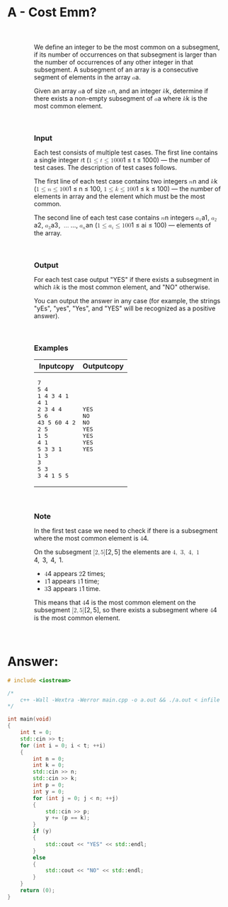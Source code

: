 # A - Cost Emm?

<dd style="padding-top: 20px; height: auto !important;"><div style="padding: 0px 20px 20px;"><p>We define an integer to be <span class="tex-font-style-it">the most common</span> on a subsegment, if its number of occurrences on that subsegment is larger than the number of occurrences of any other integer in that subsegment. A subsegment of an array is a consecutive segment of elements in the array <span><span class="katex"><span class="katex-mathml"><math xmlns="http://www.w3.org/1998/Math/MathML"><semantics><mrow><mi>a</mi></mrow><annotation encoding="application/x-tex">a</annotation></semantics></math></span><span class="katex-html" aria-hidden="true"><span class="base"><span class="strut" style="height: 0.4306em;"></span><span class="mord mathnormal">a</span></span></span></span></span>.</p><p>Given an array <span><span class="katex"><span class="katex-mathml"><math xmlns="http://www.w3.org/1998/Math/MathML"><semantics><mrow><mi>a</mi></mrow><annotation encoding="application/x-tex">a</annotation></semantics></math></span><span class="katex-html" aria-hidden="true"><span class="base"><span class="strut" style="height: 0.4306em;"></span><span class="mord mathnormal">a</span></span></span></span></span> of size <span><span class="katex"><span class="katex-mathml"><math xmlns="http://www.w3.org/1998/Math/MathML"><semantics><mrow><mi>n</mi></mrow><annotation encoding="application/x-tex">n</annotation></semantics></math></span><span class="katex-html" aria-hidden="true"><span class="base"><span class="strut" style="height: 0.4306em;"></span><span class="mord mathnormal">n</span></span></span></span></span>, and an integer <span><span class="katex"><span class="katex-mathml"><math xmlns="http://www.w3.org/1998/Math/MathML"><semantics><mrow><mi>k</mi></mrow><annotation encoding="application/x-tex">k</annotation></semantics></math></span><span class="katex-html" aria-hidden="true"><span class="base"><span class="strut" style="height: 0.6944em;"></span><span class="mord mathnormal" style="margin-right: 0.0315em;">k</span></span></span></span></span>, determine if there exists a non-empty subsegment of <span><span class="katex"><span class="katex-mathml"><math xmlns="http://www.w3.org/1998/Math/MathML"><semantics><mrow><mi>a</mi></mrow><annotation encoding="application/x-tex">a</annotation></semantics></math></span><span class="katex-html" aria-hidden="true"><span class="base"><span class="strut" style="height: 0.4306em;"></span><span class="mord mathnormal">a</span></span></span></span></span> where <span><span class="katex"><span class="katex-mathml"><math xmlns="http://www.w3.org/1998/Math/MathML"><semantics><mrow><mi>k</mi></mrow><annotation encoding="application/x-tex">k</annotation></semantics></math></span><span class="katex-html" aria-hidden="true"><span class="base"><span class="strut" style="height: 0.6944em;"></span><span class="mord mathnormal" style="margin-right: 0.0315em;">k</span></span></span></span></span> is <span class="tex-font-style-it">the most common element</span>.</p></div><h3 style="margin: 20px 20px 0 20px">Input</h3><div style="padding: 0px 20px 20px;"><p>Each test consists of multiple test cases. The first line contains a single integer <span><span class="katex"><span class="katex-mathml"><math xmlns="http://www.w3.org/1998/Math/MathML"><semantics><mrow><mi>t</mi></mrow><annotation encoding="application/x-tex">t</annotation></semantics></math></span><span class="katex-html" aria-hidden="true"><span class="base"><span class="strut" style="height: 0.6151em;"></span><span class="mord mathnormal">t</span></span></span></span></span> (<span><span class="katex"><span class="katex-mathml"><math xmlns="http://www.w3.org/1998/Math/MathML"><semantics><mrow><mn>1</mn><mo>≤</mo><mi>t</mi><mo>≤</mo><mn>1000</mn></mrow><annotation encoding="application/x-tex">1 \le t \le 1000</annotation></semantics></math></span><span class="katex-html" aria-hidden="true"><span class="base"><span class="strut" style="height: 0.7804em; vertical-align: -0.136em;"></span><span class="mord">1</span><span class="mspace" style="margin-right: 0.2778em;"></span><span class="mrel">≤</span><span class="mspace" style="margin-right: 0.2778em;"></span></span><span class="base"><span class="strut" style="height: 0.7719em; vertical-align: -0.136em;"></span><span class="mord mathnormal">t</span><span class="mspace" style="margin-right: 0.2778em;"></span><span class="mrel">≤</span><span class="mspace" style="margin-right: 0.2778em;"></span></span><span class="base"><span class="strut" style="height: 0.6444em;"></span><span class="mord">1000</span></span></span></span></span>)&nbsp;— the number of test cases. The description of test cases follows.</p><p>The first line of each test case contains two integers <span><span class="katex"><span class="katex-mathml"><math xmlns="http://www.w3.org/1998/Math/MathML"><semantics><mrow><mi>n</mi></mrow><annotation encoding="application/x-tex">n</annotation></semantics></math></span><span class="katex-html" aria-hidden="true"><span class="base"><span class="strut" style="height: 0.4306em;"></span><span class="mord mathnormal">n</span></span></span></span></span> and <span><span class="katex"><span class="katex-mathml"><math xmlns="http://www.w3.org/1998/Math/MathML"><semantics><mrow><mi>k</mi></mrow><annotation encoding="application/x-tex">k</annotation></semantics></math></span><span class="katex-html" aria-hidden="true"><span class="base"><span class="strut" style="height: 0.6944em;"></span><span class="mord mathnormal" style="margin-right: 0.0315em;">k</span></span></span></span></span> (<span><span class="katex"><span class="katex-mathml"><math xmlns="http://www.w3.org/1998/Math/MathML"><semantics><mrow><mn>1</mn><mo>≤</mo><mi>n</mi><mo>≤</mo><mn>100</mn></mrow><annotation encoding="application/x-tex">1 \le n \le 100</annotation></semantics></math></span><span class="katex-html" aria-hidden="true"><span class="base"><span class="strut" style="height: 0.7804em; vertical-align: -0.136em;"></span><span class="mord">1</span><span class="mspace" style="margin-right: 0.2778em;"></span><span class="mrel">≤</span><span class="mspace" style="margin-right: 0.2778em;"></span></span><span class="base"><span class="strut" style="height: 0.7719em; vertical-align: -0.136em;"></span><span class="mord mathnormal">n</span><span class="mspace" style="margin-right: 0.2778em;"></span><span class="mrel">≤</span><span class="mspace" style="margin-right: 0.2778em;"></span></span><span class="base"><span class="strut" style="height: 0.6444em;"></span><span class="mord">100</span></span></span></span></span>, <span><span class="katex"><span class="katex-mathml"><math xmlns="http://www.w3.org/1998/Math/MathML"><semantics><mrow><mn>1</mn><mo>≤</mo><mi>k</mi><mo>≤</mo><mn>100</mn></mrow><annotation encoding="application/x-tex">1 \le k \le 100</annotation></semantics></math></span><span class="katex-html" aria-hidden="true"><span class="base"><span class="strut" style="height: 0.7804em; vertical-align: -0.136em;"></span><span class="mord">1</span><span class="mspace" style="margin-right: 0.2778em;"></span><span class="mrel">≤</span><span class="mspace" style="margin-right: 0.2778em;"></span></span><span class="base"><span class="strut" style="height: 0.8304em; vertical-align: -0.136em;"></span><span class="mord mathnormal" style="margin-right: 0.0315em;">k</span><span class="mspace" style="margin-right: 0.2778em;"></span><span class="mrel">≤</span><span class="mspace" style="margin-right: 0.2778em;"></span></span><span class="base"><span class="strut" style="height: 0.6444em;"></span><span class="mord">100</span></span></span></span></span>)&nbsp;— the number of elements in array and the element which must be <span class="tex-font-style-it">the most common</span>.</p><p>The second line of each test case contains <span><span class="katex"><span class="katex-mathml"><math xmlns="http://www.w3.org/1998/Math/MathML"><semantics><mrow><mi>n</mi></mrow><annotation encoding="application/x-tex">n</annotation></semantics></math></span><span class="katex-html" aria-hidden="true"><span class="base"><span class="strut" style="height: 0.4306em;"></span><span class="mord mathnormal">n</span></span></span></span></span> integers <span><span class="katex"><span class="katex-mathml"><math xmlns="http://www.w3.org/1998/Math/MathML"><semantics><mrow><msub><mi>a</mi><mn>1</mn></msub></mrow><annotation encoding="application/x-tex">a_1</annotation></semantics></math></span><span class="katex-html" aria-hidden="true"><span class="base"><span class="strut" style="height: 0.5806em; vertical-align: -0.15em;"></span><span class="mord"><span class="mord mathnormal">a</span><span class="msupsub"><span class="vlist-t vlist-t2"><span class="vlist-r"><span class="vlist" style="height: 0.3011em;"><span class="" style="top: -2.55em; margin-left: 0em; margin-right: 0.05em;"><span class="pstrut" style="height: 2.7em;"></span><span class="sizing reset-size6 size3 mtight"><span class="mord mtight">1</span></span></span></span><span class="vlist-s">&ZeroWidthSpace;</span></span><span class="vlist-r"><span class="vlist" style="height: 0.15em;"><span class=""></span></span></span></span></span></span></span></span></span></span>, <span><span class="katex"><span class="katex-mathml"><math xmlns="http://www.w3.org/1998/Math/MathML"><semantics><mrow><msub><mi>a</mi><mn>2</mn></msub></mrow><annotation encoding="application/x-tex">a_2</annotation></semantics></math></span><span class="katex-html" aria-hidden="true"><span class="base"><span class="strut" style="height: 0.5806em; vertical-align: -0.15em;"></span><span class="mord"><span class="mord mathnormal">a</span><span class="msupsub"><span class="vlist-t vlist-t2"><span class="vlist-r"><span class="vlist" style="height: 0.3011em;"><span class="" style="top: -2.55em; margin-left: 0em; margin-right: 0.05em;"><span class="pstrut" style="height: 2.7em;"></span><span class="sizing reset-size6 size3 mtight"><span class="mord mtight">2</span></span></span></span><span class="vlist-s">&ZeroWidthSpace;</span></span><span class="vlist-r"><span class="vlist" style="height: 0.15em;"><span class=""></span></span></span></span></span></span></span></span></span></span>, <span><span class="katex"><span class="katex-mathml"><math xmlns="http://www.w3.org/1998/Math/MathML"><semantics><mrow><msub><mi>a</mi><mn>3</mn></msub></mrow><annotation encoding="application/x-tex">a_3</annotation></semantics></math></span><span class="katex-html" aria-hidden="true"><span class="base"><span class="strut" style="height: 0.5806em; vertical-align: -0.15em;"></span><span class="mord"><span class="mord mathnormal">a</span><span class="msupsub"><span class="vlist-t vlist-t2"><span class="vlist-r"><span class="vlist" style="height: 0.3011em;"><span class="" style="top: -2.55em; margin-left: 0em; margin-right: 0.05em;"><span class="pstrut" style="height: 2.7em;"></span><span class="sizing reset-size6 size3 mtight"><span class="mord mtight">3</span></span></span></span><span class="vlist-s">&ZeroWidthSpace;</span></span><span class="vlist-r"><span class="vlist" style="height: 0.15em;"><span class=""></span></span></span></span></span></span></span></span></span></span>, <span><span class="katex"><span class="katex-mathml"><math xmlns="http://www.w3.org/1998/Math/MathML"><semantics><mrow><mo>…</mo></mrow><annotation encoding="application/x-tex">\dots</annotation></semantics></math></span><span class="katex-html" aria-hidden="true"><span class="base"><span class="strut" style="height: 0.123em;"></span><span class="minner">…</span></span></span></span></span>, <span><span class="katex"><span class="katex-mathml"><math xmlns="http://www.w3.org/1998/Math/MathML"><semantics><mrow><msub><mi>a</mi><mi>n</mi></msub></mrow><annotation encoding="application/x-tex">a_n</annotation></semantics></math></span><span class="katex-html" aria-hidden="true"><span class="base"><span class="strut" style="height: 0.5806em; vertical-align: -0.15em;"></span><span class="mord"><span class="mord mathnormal">a</span><span class="msupsub"><span class="vlist-t vlist-t2"><span class="vlist-r"><span class="vlist" style="height: 0.1514em;"><span class="" style="top: -2.55em; margin-left: 0em; margin-right: 0.05em;"><span class="pstrut" style="height: 2.7em;"></span><span class="sizing reset-size6 size3 mtight"><span class="mord mathnormal mtight">n</span></span></span></span><span class="vlist-s">&ZeroWidthSpace;</span></span><span class="vlist-r"><span class="vlist" style="height: 0.15em;"><span class=""></span></span></span></span></span></span></span></span></span></span> (<span><span class="katex"><span class="katex-mathml"><math xmlns="http://www.w3.org/1998/Math/MathML"><semantics><mrow><mn>1</mn><mo>≤</mo><msub><mi>a</mi><mi>i</mi></msub><mo>≤</mo><mn>100</mn></mrow><annotation encoding="application/x-tex">1 \le a_i \le 100</annotation></semantics></math></span><span class="katex-html" aria-hidden="true"><span class="base"><span class="strut" style="height: 0.7804em; vertical-align: -0.136em;"></span><span class="mord">1</span><span class="mspace" style="margin-right: 0.2778em;"></span><span class="mrel">≤</span><span class="mspace" style="margin-right: 0.2778em;"></span></span><span class="base"><span class="strut" style="height: 0.786em; vertical-align: -0.15em;"></span><span class="mord"><span class="mord mathnormal">a</span><span class="msupsub"><span class="vlist-t vlist-t2"><span class="vlist-r"><span class="vlist" style="height: 0.3117em;"><span class="" style="top: -2.55em; margin-left: 0em; margin-right: 0.05em;"><span class="pstrut" style="height: 2.7em;"></span><span class="sizing reset-size6 size3 mtight"><span class="mord mathnormal mtight">i</span></span></span></span><span class="vlist-s">&ZeroWidthSpace;</span></span><span class="vlist-r"><span class="vlist" style="height: 0.15em;"><span class=""></span></span></span></span></span></span><span class="mspace" style="margin-right: 0.2778em;"></span><span class="mrel">≤</span><span class="mspace" style="margin-right: 0.2778em;"></span></span><span class="base"><span class="strut" style="height: 0.6444em;"></span><span class="mord">100</span></span></span></span></span>)&nbsp;— elements of the array.</p></div><h3 style="margin: 20px 20px 0 20px">Output</h3><div style="padding: 0px 20px 20px;"><p>For each test case output "<span class="tex-font-style-tt">YES</span>" if there exists a subsegment in which <span><span class="katex"><span class="katex-mathml"><math xmlns="http://www.w3.org/1998/Math/MathML"><semantics><mrow><mi>k</mi></mrow><annotation encoding="application/x-tex">k</annotation></semantics></math></span><span class="katex-html" aria-hidden="true"><span class="base"><span class="strut" style="height: 0.6944em;"></span><span class="mord mathnormal" style="margin-right: 0.0315em;">k</span></span></span></span></span> is <span class="tex-font-style-it">the most common</span> element, and "<span class="tex-font-style-tt">NO</span>" otherwise.</p><p>You can output the answer in any case (for example, the strings "<span class="tex-font-style-tt">yEs</span>", "<span class="tex-font-style-tt">yes</span>", "<span class="tex-font-style-tt">Yes</span>", and "<span class="tex-font-style-tt">YES</span>" will be recognized as a positive answer).</p></div><h3 style="margin: 20px 20px 0 20px">Examples</h3><div style="padding: 0px 20px 20px;"><table class="vjudge_sample">
<thead>
  <tr>
    <th>Input<span class="copier">copy</span></th>
    <th>Output<span class="copier">copy</span></th>
  </tr>
</thead>
<tbody>
  <tr>
    <td><pre>7
5 4
1 4 3 4 1
4 1
2 3 4 4
5 6
43 5 60 4 2
2 5
1 5
4 1
5 3 3 1
1 3
3
5 3
3 4 1 5 5
</pre></td>
    <td><pre>YES
NO
NO
YES
YES
YES
YES
</pre></td>
  </tr>
</tbody>
</table>
</div><h3 style="margin: 20px 20px 0 20px">Note</h3><div style="padding: 0px 20px 20px;"><p>In the first test case we need to check if there is a subsegment where the <span class="tex-font-style-it">most common element</span> is <span><span class="katex"><span class="katex-mathml"><math xmlns="http://www.w3.org/1998/Math/MathML"><semantics><mrow><mn>4</mn></mrow><annotation encoding="application/x-tex">4</annotation></semantics></math></span><span class="katex-html" aria-hidden="true"><span class="base"><span class="strut" style="height: 0.6444em;"></span><span class="mord">4</span></span></span></span></span>.</p><p>On the subsegment <span><span class="katex"><span class="katex-mathml"><math xmlns="http://www.w3.org/1998/Math/MathML"><semantics><mrow><mo stretchy="false">[</mo><mn>2</mn><mo separator="true">,</mo><mn>5</mn><mo stretchy="false">]</mo></mrow><annotation encoding="application/x-tex">[2,5]</annotation></semantics></math></span><span class="katex-html" aria-hidden="true"><span class="base"><span class="strut" style="height: 1em; vertical-align: -0.25em;"></span><span class="mopen">[</span><span class="mord">2</span><span class="mpunct">,</span><span class="mspace" style="margin-right: 0.1667em;"></span><span class="mord">5</span><span class="mclose">]</span></span></span></span></span> the elements are <span><span class="katex"><span class="katex-mathml"><math xmlns="http://www.w3.org/1998/Math/MathML"><semantics><mrow><mn>4</mn><mo separator="true">,</mo><mtext>&nbsp;</mtext><mn>3</mn><mo separator="true">,</mo><mtext>&nbsp;</mtext><mn>4</mn><mo separator="true">,</mo><mtext>&nbsp;</mtext><mn>1</mn></mrow><annotation encoding="application/x-tex">4, \ 3, \ 4, \ 1</annotation></semantics></math></span><span class="katex-html" aria-hidden="true"><span class="base"><span class="strut" style="height: 0.8389em; vertical-align: -0.1944em;"></span><span class="mord">4</span><span class="mpunct">,</span><span class="mspace">&nbsp;</span><span class="mspace" style="margin-right: 0.1667em;"></span><span class="mord">3</span><span class="mpunct">,</span><span class="mspace">&nbsp;</span><span class="mspace" style="margin-right: 0.1667em;"></span><span class="mord">4</span><span class="mpunct">,</span><span class="mspace">&nbsp;</span><span class="mspace" style="margin-right: 0.1667em;"></span><span class="mord">1</span></span></span></span></span>. </p><ul><li> <span><span class="katex"><span class="katex-mathml"><math xmlns="http://www.w3.org/1998/Math/MathML"><semantics><mrow><mn>4</mn></mrow><annotation encoding="application/x-tex">4</annotation></semantics></math></span><span class="katex-html" aria-hidden="true"><span class="base"><span class="strut" style="height: 0.6444em;"></span><span class="mord">4</span></span></span></span></span> appears <span><span class="katex"><span class="katex-mathml"><math xmlns="http://www.w3.org/1998/Math/MathML"><semantics><mrow><mn>2</mn></mrow><annotation encoding="application/x-tex">2</annotation></semantics></math></span><span class="katex-html" aria-hidden="true"><span class="base"><span class="strut" style="height: 0.6444em;"></span><span class="mord">2</span></span></span></span></span> times;</li><li> <span><span class="katex"><span class="katex-mathml"><math xmlns="http://www.w3.org/1998/Math/MathML"><semantics><mrow><mn>1</mn></mrow><annotation encoding="application/x-tex">1</annotation></semantics></math></span><span class="katex-html" aria-hidden="true"><span class="base"><span class="strut" style="height: 0.6444em;"></span><span class="mord">1</span></span></span></span></span> appears <span><span class="katex"><span class="katex-mathml"><math xmlns="http://www.w3.org/1998/Math/MathML"><semantics><mrow><mn>1</mn></mrow><annotation encoding="application/x-tex">1</annotation></semantics></math></span><span class="katex-html" aria-hidden="true"><span class="base"><span class="strut" style="height: 0.6444em;"></span><span class="mord">1</span></span></span></span></span> time;</li><li> <span><span class="katex"><span class="katex-mathml"><math xmlns="http://www.w3.org/1998/Math/MathML"><semantics><mrow><mn>3</mn></mrow><annotation encoding="application/x-tex">3</annotation></semantics></math></span><span class="katex-html" aria-hidden="true"><span class="base"><span class="strut" style="height: 0.6444em;"></span><span class="mord">3</span></span></span></span></span> appears <span><span class="katex"><span class="katex-mathml"><math xmlns="http://www.w3.org/1998/Math/MathML"><semantics><mrow><mn>1</mn></mrow><annotation encoding="application/x-tex">1</annotation></semantics></math></span><span class="katex-html" aria-hidden="true"><span class="base"><span class="strut" style="height: 0.6444em;"></span><span class="mord">1</span></span></span></span></span> time.</li></ul><p>This means that <span><span class="katex"><span class="katex-mathml"><math xmlns="http://www.w3.org/1998/Math/MathML"><semantics><mrow><mn>4</mn></mrow><annotation encoding="application/x-tex">4</annotation></semantics></math></span><span class="katex-html" aria-hidden="true"><span class="base"><span class="strut" style="height: 0.6444em;"></span><span class="mord">4</span></span></span></span></span> is the <span class="tex-font-style-it">most common element</span> on the subsegment <span><span class="katex"><span class="katex-mathml"><math xmlns="http://www.w3.org/1998/Math/MathML"><semantics><mrow><mo stretchy="false">[</mo><mn>2</mn><mo separator="true">,</mo><mn>5</mn><mo stretchy="false">]</mo></mrow><annotation encoding="application/x-tex">[2, 5]</annotation></semantics></math></span><span class="katex-html" aria-hidden="true"><span class="base"><span class="strut" style="height: 1em; vertical-align: -0.25em;"></span><span class="mopen">[</span><span class="mord">2</span><span class="mpunct">,</span><span class="mspace" style="margin-right: 0.1667em;"></span><span class="mord">5</span><span class="mclose">]</span></span></span></span></span>, so there exists a subsegment where <span><span class="katex"><span class="katex-mathml"><math xmlns="http://www.w3.org/1998/Math/MathML"><semantics><mrow><mn>4</mn></mrow><annotation encoding="application/x-tex">4</annotation></semantics></math></span><span class="katex-html" aria-hidden="true"><span class="base"><span class="strut" style="height: 0.6444em;"></span><span class="mord">4</span></span></span></span></span> is the <span class="tex-font-style-it">most common element</span>.</p></div></dd>

# Answer:

```c++
# include <iostream>

/*
	c++ -Wall -Wextra -Werror main.cpp -o a.out && ./a.out < infile
*/

int main(void)
{
	int t = 0;
	std::cin >> t;
	for (int i = 0; i < t; ++i)
	{
		int n = 0;
		int k = 0;
		std::cin >> n;
		std::cin >> k;
		int p = 0;
		int y = 0;
		for (int j = 0; j < n; ++j)
		{
			std::cin >> p;
			y += (p == k);
		}
		if (y)
		{
			std::cout << "YES" << std::endl;
		}
		else
		{
			std::cout << "NO" << std::endl;
		}
	}
	return (0);
}
```

